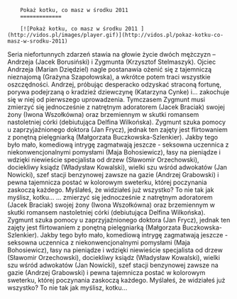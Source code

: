 
        Pokaż kotku, co masz w środku 2011 
        =============
        
        [![Pokaż kotku, co masz w środku 2011 ](http://vidos.pl/images/player.gif)](http://vidos.pl/pokaz-kotku-co-masz-w-srodku-2011)
        
        
 Seria niefortunnych zdarzeń stawia na głowie życie dwóch mężczyzn – Andrzeja (Jacek Borusiński) i Zygmunta (Krzysztof Stelmaszyk). Ojciec Andrzeja (Marian Dziędziel) nagle postanawia ożenić się z tajemniczą nieznajomą (Grażyna Szapołowska), a wkrótce potem traci wszystkie oszczędności. Andrzej, próbując desperacko odzyskać straconą fortunę, porywa podejrzaną o kradzież dziewczynę (Katarzyna Cynke) i... zakochuje się w niej od pierwszego uprowadzenia. Tymczasem Zygmunt musi zmierzyć się jednocześnie z natrętnym adoratorem (Jacek Braciak) swojej żony (Iwona Wszołkówna) oraz brzemiennym w skutki romansem nastoletniej córki (debiutująca Delfina Wilkońska). Zygmunt szuka pomocy u zaprzyjaźnionego doktora (Jan Frycz), jednak ten zajęty jest flirtowaniem z ponętną pielęgniarką (Małgorzata Buczkowska-Szlenkier). Jakby tego było mało, komediową intrygę zagmatwają jeszcze - seksowna uczennica z niekonwencjonalnymi pomysłami (Maja Bohosiewicz), łasy na pieniądze i wdzięki niewieście specjalista od drzew (Sławomir Orzechowski), dociekliwy ksiądz (Władysław Kowalski), wielki szu wśród adwokatów (Jan Nowicki), szef stacji benzynowej zawsze na gazie (Andrzej Grabowski) i pewna tajemnicza postać w kolorowym sweterku, której poczynania zaskoczą każdego. Myślałeś, że widziałeś już wszystko? To nie tak jak myślisz, kotku...  ... zmierzyć się jednocześnie z natrętnym adoratorem (Jacek Braciak) swojej żony (Iwona Wszołkówna) oraz brzemiennym w skutki romansem nastoletniej córki (debiutująca Delfina Wilkońska). Zygmunt szuka pomocy u zaprzyjaźnionego doktora (Jan Frycz), jednak ten zajęty jest flirtowaniem z ponętną pielęgniarką (Małgorzata Buczkowska-Szlenkier). Jakby tego było mało, komediową intrygę zagmatwają jeszcze - seksowna uczennica z niekonwencjonalnymi pomysłami (Maja Bohosiewicz), łasy na pieniądze i wdzięki niewieście specjalista od drzew (Sławomir Orzechowski), dociekliwy ksiądz (Władysław Kowalski), wielki szu wśród adwokatów (Jan Nowicki), szef stacji benzynowej zawsze na gazie (Andrzej Grabowski) i pewna tajemnicza postać w kolorowym sweterku, której poczynania zaskoczą każdego. Myślałeś, że widziałeś już wszystko? To nie tak jak myślisz, kotku...
    
